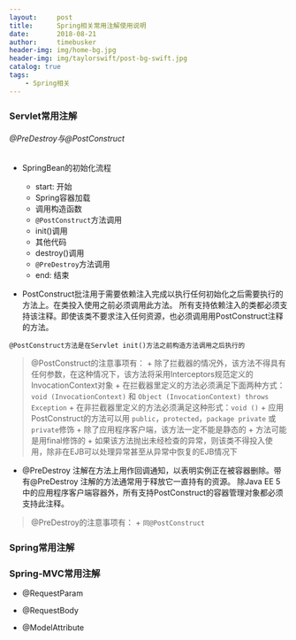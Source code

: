 ```yaml
---
layout:     post
title:      Spring相关常用注解使用说明
date:       2018-08-21
author:     timebusker
header-img: img/home-bg.jpg
header-img: img/taylorswift/post-bg-swift.jpg
catalog: true
tags:
    - Spring相关
---
```



### Servlet常用注解

###### @PreDestroy与@PostConstruct

- SpringBean的初始化流程
	+ start: 开始
	+ Spring容器加载
	+ 调用构造函数
	+ `@PostConstruct`方法调用
	+ init()调用
	+ 其他代码
	+ destroy()调用
	+ `@PreDestroy`方法调用
	+ end: 结束

- PostConstruct批注用于需要依赖注入完成以执行任何初始化之后需要执行的方法上。在类投入使用之前必须调用此方法。
所有支持依赖注入的类都必须支持该注释。即使该类不要求注入任何资源，也必须调用用PostConstruct注释的方法。

`@PostConstruct方法是在Servlet init()方法之前构造方法调用之后执行的`

> @PostConstruct的注意事项有：
	+ 除了拦截器的情况外，该方法不得具有任何参数，在这种情况下，该方法将采用Interceptors规范定义的InvocationContext对象
	+ 在拦截器里定义的方法必须满足下面两种方式：`void (InvocationContext)` 和 `Object (InvocationContext) throws Exception`
	+ 在非拦截器里定义的方法必须满足这种形式：`void ()`
	+ 应用PostConstruct的方法可以用 `public`，`protected`，`package private` 或`private`修饰
	+ 除了应用程序客户端，该方法一定不能是静态的
	+ 方法可能是用final修饰的
	+ 如果该方法抛出未经检查的异常，则该类不得投入使用，除非在EJB可以处理异常甚至从异常中恢复的EJB情况下

- @PreDestroy 注解在方法上用作回调通知，以表明实例正在被容器删除。带有@PreDestroy 注解的方法通常用于释放它一直持有的资源。
除Java EE 5中的应用程序客户端容器外，所有支持PostConstruct的容器管理对象都必须支持此注释。

> @PreDestroy的注意事项有：
	+ `同@PostConstruct`


### Spring常用注解





### Spring-MVC常用注解

- @RequestParam

- @RequestBody

- @ModelAttribute

